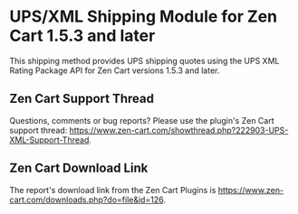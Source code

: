 # UPS/XML Shipping Module for Zen Cart 1.5.3 and later

This shipping method provides UPS shipping quotes using the UPS XML Rating Package API for Zen Cart versions 1.5.3 and later.

## Zen Cart Support Thread

Questions, comments or bug reports?  Please use the plugin's Zen Cart support thread: https://www.zen-cart.com/showthread.php?222903-UPS-XML-Support-Thread.

## Zen Cart Download Link

The report's download link from the Zen Cart Plugins is  https://www.zen-cart.com/downloads.php?do=file&id=126.